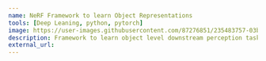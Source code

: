 ```yaml
---
name: NeRF Framework to learn Object Representations
tools: [Deep Leaning, python, pytorch]
image: https://user-images.githubusercontent.com/87276851/235483757-03bb79ce-3304-498c-ad8e-a901b1d4a2e2.gif
description: Framework to learn object level downstream perception tasks.
external_url:
---
```


